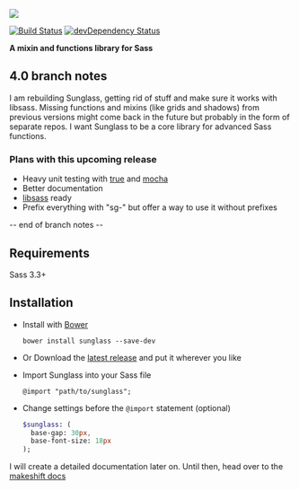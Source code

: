 ![](http://cdn.devatrox.de/img/sunglass-logo.png)

[![Build Status](https://travis-ci.org/devatrox/Sunglass.png)](https://travis-ci.org/devatrox/Sunglass) [![devDependency Status](https://david-dm.org/devatrox/Sunglass/dev-status.png)](https://david-dm.org/devatrox/Sunglass#info=devDependencies)

**A mixin and functions library for Sass**

## 4.0 branch notes

I am rebuilding Sunglass, getting rid of stuff and make sure it works with libsass. Missing functions and mixins (like grids and shadows) from previous versions might come back in the future but probably in the form of separate repos. I want Sunglass to be a core library for advanced Sass functions.

### Plans with this upcoming release

- Heavy unit testing with [true](https://github.com/ericam/true) and [mocha](https://github.com/mochajs/mocha)
- Better documentation
- [libsass](https://github.com/sass/libsass) ready
- Prefix everything with "sg-" but offer a way to use it without prefixes

-- end of branch notes --

## Requirements
Sass 3.3+

## Installation

* Install with [Bower](http://bower.io/)

    `bower install sunglass --save-dev`

* Or Download the [latest release](https://github.com/devatrox/Sunglass/releases) and put it wherever you like

* Import Sunglass into your Sass file

    `@import "path/to/sunglass";`

* Change settings before the `@import` statement (optional)
    ```` sass
    $sunglass: (
      base-gap: 30px,
      base-font-size: 18px
    );
    ````


I will create a detailed documentation later on. Until then, head over to the [makeshift docs](docs.md)
